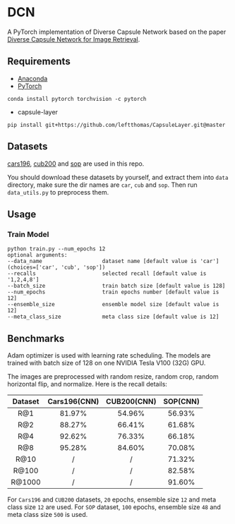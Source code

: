 # DCN
A PyTorch implementation of Diverse Capsule Network based on the paper [Diverse Capsule Network for Image Retrieval]().

## Requirements
- [Anaconda](https://www.anaconda.com/download/)
- [PyTorch](https://pytorch.org)
```
conda install pytorch torchvision -c pytorch
```
- capsule-layer
```
pip install git+https://github.com/leftthomas/CapsuleLayer.git@master
```

## Datasets
[cars196](http://ai.stanford.edu/~jkrause/cars/car_dataset.html), [cub200](http://www.vision.caltech.edu/visipedia/CUB-200-2011.html)
and [sop](http://cvgl.stanford.edu/projects/lifted_struct/) are used in this repo.

You should download these datasets by yourself, and extract them into `data` directory, make sure the dir names are 
`car`, `cub` and `sop`. Then run `data_utils.py` to preprocess them.

## Usage
### Train Model
```
python train.py --num_epochs 12
optional arguments:
--data_name                   dataset name [default value is 'car'](choices=['car', 'cub', 'sop'])
--recalls                     selected recall [default value is '1,2,4,8']
--batch_size                  train batch size [default value is 128]
--num_epochs                  train epochs number [default value is 12]
--ensemble_size               ensemble model size [default value is 12]
--meta_class_size             meta class size [default value is 12]
```

## Benchmarks
Adam optimizer is used with learning rate scheduling. The models are trained with batch size of 128 on one 
NVIDIA Tesla V100 (32G) GPU.

The images are preprocessed with random resize, random crop, random horizontal flip, and normalize.
Here is the recall details:

<table>
  <thead>
    <tr>
      <th>Dataset</th>
      <th>Cars196(CNN)</th>
      <th>CUB200(CNN)</th>
      <th>SOP(CNN)</th>
    </tr>
  </thead>
  <tbody>
    <tr>
      <td align="center">R@1</td>
      <td align="center">81.97%</td>
      <td align="center">54.96%</td>
      <td align="center">56.93%</td>
    </tr>
    <tr>
      <td align="center">R@2</td>
      <td align="center">88.27%</td>
      <td align="center">66.41%</td>
      <td align="center">61.68%</td>
    </tr>
    <tr>
      <td align="center">R@4</td>
      <td align="center">92.62%</td>
      <td align="center">76.33%</td>
      <td align="center">66.18%</td>
    </tr>
    <tr>
      <td align="center">R@8</td>
      <td align="center">95.28%</td>
      <td align="center">84.60%</td>
      <td align="center">70.08%</td>
    </tr>
    <tr>
      <td align="center">R@10</td>
      <td align="center">/</td>
      <td align="center">/</td>
      <td align="center">71.32%</td>
    </tr>
    <tr>
      <td align="center">R@100</td>
      <td align="center">/</td>
      <td align="center">/</td>
      <td align="center">82.58%</td>
    </tr>
    <tr>
      <td align="center">R@1000</td>
      <td align="center">/</td>
      <td align="center">/</td>
      <td align="center">91.60%</td>
    </tr>
  </tbody>
</table>

For `Cars196` and `CUB200` datasets, `20` epochs, ensemble size `12` and meta class size `12` are used. For `SOP` dataset,
`100` epochs, ensemble size `48` and meta class size `500` is used.

